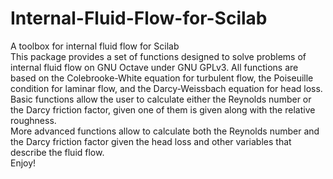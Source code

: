 # Internal-Fluid-Flow-for-Scilab
A toolbox for internal fluid flow for Scilab</br>
This package provides a set of functions 
designed to solve problems of internal fluid flow 
on GNU Octave under GNU GPLv3. All functions are based 
on the Colebrooke-White equation for turbulent flow, 
the Poiseuille condition for laminar flow, 
and the Darcy-Weissbach equation for head loss.</br>
Basic functions allow the user to calculate either 
the Reynolds number or the Darcy friction factor, 
given one of them is given along with 
the relative roughness.</br>
More advanced functions allow 
to calculate both the Reynolds number and 
the Darcy friction factor given the head loss and 
other variables that describe the fluid flow.</br>
Enjoy!
